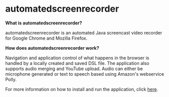 # automatedscreenrecorder  
**What is automatedscreenrecorder?**

automatedscreenrecorder is an automated Java screencast video recorder for Google Chrome and Mozilla Firefox.


**How does automatedscreenrecorder work?**

Navigation and application control of what happens in the browser is handled by a locally created and saved DSL file.
The application also supports audio merging and YouTube upload.
Audio can either be microphone generated or text to speech based using Amazon's webservice Polly.

For more information on how to install and run the application, click [here](https://github.com/Kaeties/automatedscreenrecorder/wiki).
